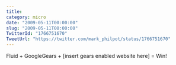 ```yaml
---
title: 
category: micro
date: "2009-05-11T00:00:00"
slug: "2009-05-11T00:00:00"
TwitterId: "1766751670"
TweetUrl: "https://twitter.com/mark_philpot/status/1766751670"
---
```


Fluid + GoogleGears + [insert gears enabled website here] = Win!
